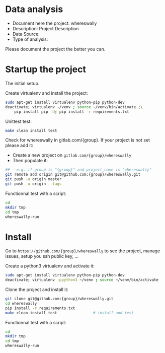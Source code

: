 # Data analysis
- Document here the project: whereswally
- Description: Project Description
- Data Source:
- Type of analysis:

Please document the project the better you can.

# Startup the project

The initial setup.

Create virtualenv and install the project:
```bash
sudo apt-get install virtualenv python-pip python-dev
deactivate; virtualenv ~/venv ; source ~/venv/bin/activate ;\
    pip install pip -U; pip install -r requirements.txt
```

Unittest test:
```bash
make clean install test
```

Check for whereswally in gitlab.com/{group}.
If your project is not set please add it:

- Create a new project on `gitlab.com/{group}/whereswally`
- Then populate it:

```bash
##   e.g. if group is "{group}" and project_name is "whereswally"
git remote add origin git@github.com:{group}/whereswally.git
git push -u origin master
git push -u origin --tags
```

Functionnal test with a script:

```bash
cd
mkdir tmp
cd tmp
whereswally-run
```

# Install

Go to `https://github.com/{group}/whereswally` to see the project, manage issues,
setup you ssh public key, ...

Create a python3 virtualenv and activate it:

```bash
sudo apt-get install virtualenv python-pip python-dev
deactivate; virtualenv -ppython3 ~/venv ; source ~/venv/bin/activate
```

Clone the project and install it:

```bash
git clone git@github.com:{group}/whereswally.git
cd whereswally
pip install -r requirements.txt
make clean install test                # install and test
```
Functionnal test with a script:

```bash
cd
mkdir tmp
cd tmp
whereswally-run
```

